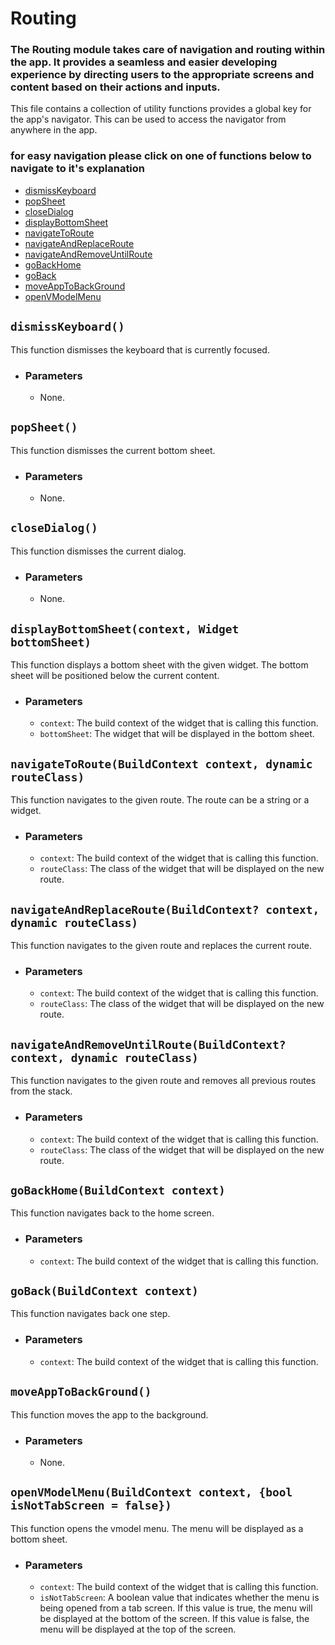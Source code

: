 # Routing

### The Routing module takes care of navigation and routing within the app. It provides a seamless and easier developing experience by directing users to the appropriate screens and content based on their actions and inputs.

This file contains a collection of utility functions provides a global key for the app's navigator. This can be used to access the navigator from anywhere in the app.
### for easy navigation please click on one of functions below to navigate to it's explanation

- [dismissKeyboard](#dismisskeyboard)
- [popSheet](#popsheet)
- [closeDialog](#closedialog)
- [displayBottomSheet](#displaybottomsheetcontext-widget-bottomsheet)
- [navigateToRoute](#navigatetoroutebuildcontext-context-dynamic-routeclass)
- [navigateAndReplaceRoute](#navigateandreplaceroutebuildcontext-context-dynamic-routeclass)
- [navigateAndRemoveUntilRoute](#navigateandremoveuntilroutebuildcontext-context-dynamic-routeclass)
- [goBackHome](#gobackbuildcontext-context)
- [goBack](#gobackbuildcontext-context)
- [moveAppToBackGround](#moveapptobackground)
- [openVModelMenu](#openvmodelmenubuildcontext-context-bool-isnottabscreen--false)





## `dismissKeyboard()`

This function dismisses the keyboard that is currently focused.

- ### Parameters

  - None.


## `popSheet()`

This function dismisses the current bottom sheet.

- ### Parameters

  - None.


## `closeDialog()`

This function dismisses the current dialog.

- ### Parameters

  - None.


## `displayBottomSheet(context, Widget bottomSheet)`

This function displays a bottom sheet with the given widget. The bottom sheet will be positioned below the current content.

- ### Parameters

  - `context`: The build context of the widget that is calling this function.
  - `bottomSheet`: The widget that will be displayed in the bottom sheet.

## `navigateToRoute(BuildContext context, dynamic routeClass)`

This function navigates to the given route. The route can be a string or a widget.

- ### Parameters

  - `context`: The build context of the widget that is calling this function.
  - `routeClass`: The class of the widget that will be displayed on the new route.


## `navigateAndReplaceRoute(BuildContext? context, dynamic routeClass)`

This function navigates to the given route and replaces the current route.

- ### Parameters

  - `context`: The build context of the widget that is calling this function.
  - `routeClass`: The class of the widget that will be displayed on the new route.


## `navigateAndRemoveUntilRoute(BuildContext? context, dynamic routeClass)`
This function navigates to the given route and removes all previous routes from the stack.

- ### Parameters

  - `context`: The build context of the widget that is calling this function.
  - `routeClass`: The class of the widget that will be displayed on the new route.


## `goBackHome(BuildContext context)`

This function navigates back to the home screen.

- ### Parameters

  - `context`: The build context of the widget that is calling this function.


## `goBack(BuildContext context)`

This function navigates back one step.

- ### Parameters

  - `context`: The build context of the widget that is calling this function.


## `moveAppToBackGround()`

This function moves the app to the background.

- ### Parameters

  - None.

## `openVModelMenu(BuildContext context, {bool isNotTabScreen = false})`

This function opens the vmodel menu. The menu will be displayed as a bottom sheet.

- ### Parameters

  - `context`: The build context of the widget that is calling this function.
  - `isNotTabScreen`: A boolean value that indicates whether the menu is being opened from a tab screen. If this value is true, the menu will be displayed at the bottom of the screen. If this value is false, the menu will be displayed at the top of the screen.
